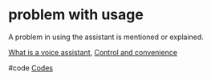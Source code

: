 # problem with usage
A problem in using the assistant is mentioned or explained.

[What is a voice assistant](output/themes/What%20is%20a%20voice%20assistant.md), [Control and convenience](output/themes/Control%20and%20convenience.md)

#code [Codes](output/codes/Codes.md)